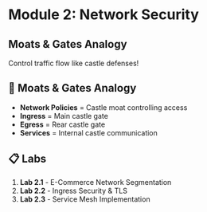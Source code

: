 # Module 2: Network Security
## Moats & Gates Analogy

Control traffic flow like castle defenses!

## 🌊 Moats & Gates Analogy
- **Network Policies** = Castle moat controlling access
- **Ingress** = Main castle gate
- **Egress** = Rear castle gate
- **Services** = Internal castle communication

## 📋 Labs
1. **Lab 2.1** - E-Commerce Network Segmentation
2. **Lab 2.2** - Ingress Security & TLS
3. **Lab 2.3** - Service Mesh Implementation

